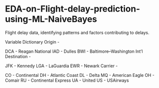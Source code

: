 # EDA-on-Flight-delay-prediction-using-ML-NaiveBayes

Flight delay data, identifying patterns and factors contributing to delays.


Variable Dictionary
Origin -

DCA - Reagan National
IAD - Dulles
BWI - Baltimore–Washington Int’l
Destination -

JFK - Kennedy
LGA - LaGuardia
EWR - Newark
Carrier -

CO - Continental
DH - Atlantic Coast
DL - Delta
MQ - American Eagle
OH - Comair
RU - Continental Express
UA - United
US - USAirways
